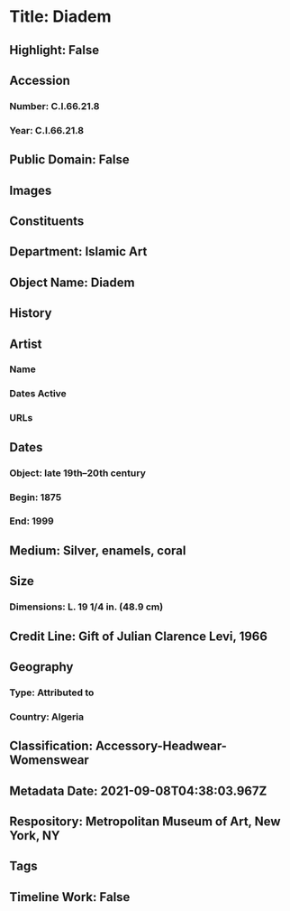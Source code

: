 # Title: Diadem
## Highlight: False
## Accession
### Number: C.I.66.21.8
### Year: C.I.66.21.8
## Public Domain: False
## Images
## Constituents
## Department: Islamic Art
## Object Name: Diadem
## History
## Artist
### Name
### Dates Active
### URLs
## Dates
### Object: late 19th–20th century
### Begin: 1875
### End: 1999
## Medium: Silver, enamels, coral
## Size
### Dimensions: L. 19 1/4 in. (48.9 cm)
## Credit Line: Gift of Julian Clarence Levi, 1966
## Geography
### Type: Attributed to
### Country: Algeria
## Classification: Accessory-Headwear-Womenswear
## Metadata Date: 2021-09-08T04:38:03.967Z
## Respository: Metropolitan Museum of Art, New York, NY
## Tags
## Timeline Work: False